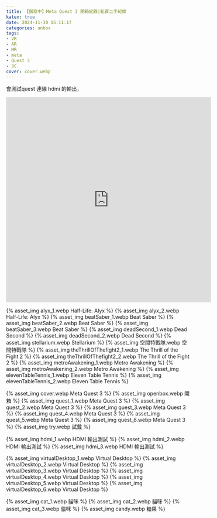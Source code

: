 ```yaml
---
title: 【撰寫中】Meta Quest 3 開箱紀錄|亂買二手紀錄
katex: true
date: 2024-11-30 15:11:17
categories: unbox
tags:
- VR
- AR
- MR
- meta
- Quest 3
- 3C
cover: cover.webp
---
```


會測試quest 連線 hdmi 的輸出，


<iframe width="560" height="560" src="https://www.youtube.com/embed/bJiyRFLOKmQ?si=1f7eAuasgzI1AzFH" title="YouTube video player" frameborder="0" allow="accelerometer; autoplay; clipboard-write; encrypted-media; gyroscope; picture-in-picture; web-share" referrerpolicy="strict-origin-when-cross-origin" allowfullscreen></iframe>

<!-- 遊戲畫面 -->
{% asset_img  alyx_1.webp Half-Life: Alyx %}
{% asset_img  alyx_2.webp Half-Life: Alyx %}
{% asset_img  beatSaber_1.webp Beat Saber %}
{% asset_img  beatSaber_2.webp Beat Saber %}
{% asset_img  beatSaber_3.webp Beat Saber %}
{% asset_img  deadSecond_1.webp Dead Second %}
{% asset_img  deadSecond_2.webp Dead Second %}
{% asset_img  stellarium.webp Stellarium %}
{% asset_img  空間特戰隊.webp 空間特戰隊 %}
{% asset_img  theThrillOfThefight2_1.webp The Thrill of the Fight 2 %}
{% asset_img  theThrillOfThefight2_2.webp The Thrill of the Fight 2 %}
{% asset_img  metroAwakening_1.webp Metro Awakening %}
{% asset_img  metroAwakening_2.webp Metro Awakening %}
{% asset_img  elevenTableTennis_1.webp Eleven Table Tennis %}
{% asset_img  elevenTableTennis_2.webp Eleven Table Tennis %}

<!-- 開箱與裝置照 -->
{% asset_img  cover.webp Meta Quest 3 %}
{% asset_img  openbox.webp 開箱 %}
{% asset_img  quest_1.webp Meta Quest 3 %}
{% asset_img  quest_2.webp Meta Quest 3 %}
{% asset_img  quest_3.webp Meta Quest 3 %}
{% asset_img  quest_4.webp Meta Quest 3 %}
{% asset_img  quest_5.webp Meta Quest 3 %}
{% asset_img  quest_6.webp Meta Quest 3 %}
{% asset_img  try.webp 試戴 %}

<!-- HDMI測試 -->
{% asset_img  hdmi_1.webp HDMI 輸出測試 %}
{% asset_img  hdmi_2.webp HDMI 輸出測試 %}
{% asset_img  hdmi_3.webp HDMI 輸出測試 %}

<!-- Virtual Desktop -->
{% asset_img  virtualDesktop_1.webp Virtual Desktop %}
{% asset_img  virtualDesktop_2.webp Virtual Desktop %}
{% asset_img  virtualDesktop_3.webp Virtual Desktop %}
{% asset_img  virtualDesktop_4.webp Virtual Desktop %}
{% asset_img  virtualDesktop_5.webp Virtual Desktop %}
{% asset_img  virtualDesktop_6.webp Virtual Desktop %}

<!-- 其他 -->
{% asset_img  cat_1.webp 貓咪 %}
{% asset_img  cat_2.webp 貓咪 %}
{% asset_img  cat_3.webp 貓咪 %}
{% asset_img  candy.webp 糖果 %}